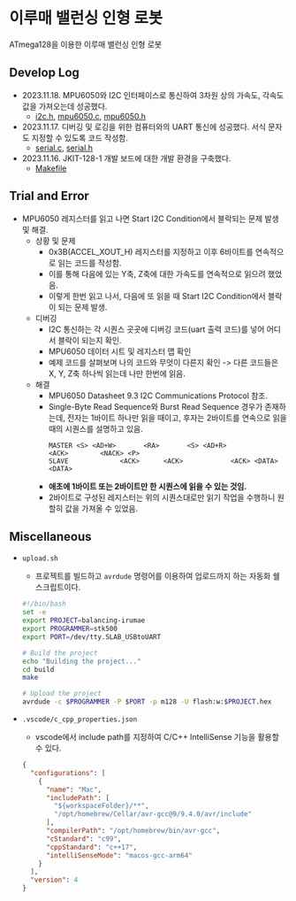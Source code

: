 # 이루매 밸런싱 인형 로봇

ATmega128을 이용한 이루매 밸런싱 인형 로봇

## Develop Log

- 2023.11.18. MPU6050와 I2C 인터페이스로 통신하여 3차원 상의 가속도, 각속도 값을 가져오는데 성공했다.
  - [i2c.h](./src/i2c.h), [mpu6050.c](./src/mpu6050.c), [mpu6050.h](./src/mpu6050.h)
- 2023.11.17. 디버깅 및 로깅을 위한 컴퓨터와의 UART 통신에 성공했다. 서식 문자도 지정할 수 있도록 코드 작성함.
  - [serial.c](./src/serial.c), [serial.h](./src/serial.h)
- 2023.11.16. JKIT-128-1 개발 보드에 대한 개발 환경을 구축했다.
  - [Makefile](./build/Makefile)

## Trial and Error

- MPU6050 레지스터를 읽고 나면 Start I2C Condition에서 블락되는 문제 발생 및 해결.
  - 상황 및 문제
    - 0x3B(ACCEL_XOUT_H) 레지스터를 지정하고 이후 6바이트를 연속적으로 읽는 코드를 작성함.
    - 이를 통해 다음에 있는 Y축, Z축에 대한 가속도를 연속적으로 읽으려 했었음.
    - 이렇게 한번 읽고 나서, 다음에 또 읽을 때 Start I2C Condition에서 블락이 되는 문제 발생.
  - 디버깅
    - I2C 통신하는 각 시퀀스 곳곳에 디버깅 코드(uart 출력 코드)를 넣어 어디서 블락이 되는지 확인.
    - MPU6050 데이터 시트 및 레지스터 맵 확인
    - 예제 코드를 살펴보며 나의 코드와 무엇이 다른지 확인 -> 다른 코드들은 X, Y, Z축 하나씩 읽는데 나만 한번에 읽음.
  - 해결
    - MPU6050 Datasheet 9.3 I2C Communications Protocol 참조.
    - Single-Byte Read Sequence와 Burst Read Sequence 경우가 존재하는데, 전자는 1바이트 하나만 읽을 때이고, 후자는 2바이트를 연속으로 읽을 때의 시퀀스를 설명하고 있음.
      ```
      MASTER <S> <AD+W>       <RA>       <S> <AD+R>              <ACK>        <NACK> <P>
      SLAVE             <ACK>      <ACK>            <ACK> <DATA>       <DATA>
      ```
    - **애초에 1바이트 또는 2바이트만 한 시퀀스에 읽을 수 있는 것임.**
    - 2바이트로 구성된 레지스터는 위의 시퀀스대로만 읽기 작업을 수행하니 원할히 값을 가져올 수 있었음.

## Miscellaneous

- `upload.sh`

  - 프로젝트를 빌드하고 `avrdude` 명령어를 이용하여 업로드까지 하는 자동화 쉘 스크립트이다.

  ```sh
  #!/bin/bash
  set -e
  export PROJECT=balancing-irumae
  export PROGRAMMER=stk500
  export PORT=/dev/tty.SLAB_USBtoUART

  # Build the project
  echo "Building the project..."
  cd build
  make

  # Upload the project
  avrdude -c $PROGRAMMER -P $PORT -p m128 -U flash:w:$PROJECT.hex
  ```

- `.vscode/c_cpp_properties.json`

  - vscode에서 include path를 지정하여 C/C++ IntelliSense 기능을 활용할 수 있다.

  ```json
  {
    "configurations": [
      {
        "name": "Mac",
        "includePath": [
          "${workspaceFolder}/**",
          "/opt/homebrew/Cellar/avr-gcc@9/9.4.0/avr/include"
        ],
        "compilerPath": "/opt/homebrew/bin/avr-gcc",
        "cStandard": "c99",
        "cppStandard": "c++17",
        "intelliSenseMode": "macos-gcc-arm64"
      }
    ],
    "version": 4
  }
  ```
